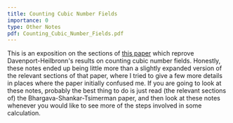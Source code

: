 ```yaml
---
title: Counting Cubic Number Fields
importance: 0
type: Other Notes
pdf: Counting_Cubic_Number_Fields.pdf
---
```


This is an exposition on the sections of [this paper](https://arxiv.org/abs/1005.0672) which reprove Davenport-Heilbronn's results on counting cubic number fields. Honestly, these notes ended up being little more than a slightly expanded version of the relevant sections of that paper, where I tried to give a few more details in places where the paper initially confused me. If you are going to look at these notes, probably the best thing to do is just read (the relevant sections of) the Bhargava-Shankar-Tsimerman paper, and then look at these notes whenever you would like to see more of the steps involved in some calculation.
